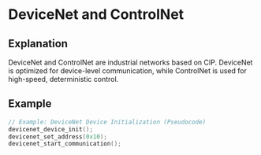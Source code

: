 # DeviceNet and ControlNet

## Explanation
DeviceNet and ControlNet are industrial networks based on CIP. DeviceNet is optimized for device-level communication, while ControlNet is used for high-speed, deterministic control.

## Example
```c
// Example: DeviceNet Device Initialization (Pseudocode)
devicenet_device_init();
devicenet_set_address(0x10);
devicenet_start_communication();
```
